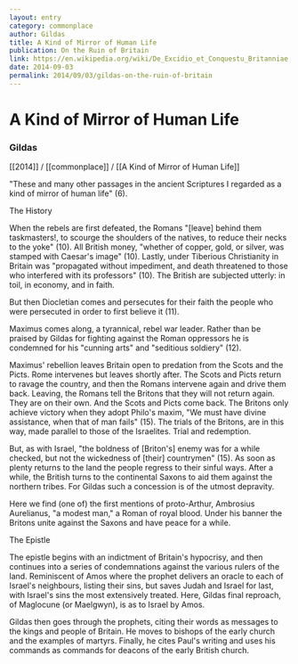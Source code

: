 ```yaml
---
layout: entry
category: commonplace
author: Gildas
title: A Kind of Mirror of Human Life
publication: On the Ruin of Britain
link: https://en.wikipedia.org/wiki/De_Excidio_et_Conquestu_Britanniae
date: 2014-09-03
permalink: 2014/09/03/gildas-on-the-ruin-of-britain
---
```


# A Kind of Mirror of Human Life

### Gildas

[[2014]] / [[commonplace]] / [[A Kind of Mirror of Human Life]]

"These and many other passages in the ancient Scriptures I regarded as a kind of mirror of human life" (6). 


The History
 
When the rebels are first defeated, the Romans "[leave] behind them taskmasters!, to scourge the shoulders of the natives, to reduce their necks to the yoke" (10). All British money, "whether of copper, gold, or silver, was stamped with Caesar's image" (10). Lastly, under Tiberious Christianity in Britain was "propagated without impediment, and death threatened to those who interfered with its professors" (10). The British are subjected utterly: in toil, in economy, and in faith.

But then Diocletian comes and persecutes for their faith the people who were persecuted in order to first believe it (11).

Maximus comes along, a tyrannical, rebel war leader. Rather than be praised by Gildas for fighting against the Roman oppressors he is condemned for his "cunning arts" and "seditious soldiery" (12).

Maximus' rebellion leaves Britain open to predation from the Scots and the Picts. Rome intervenes but leaves shortly after. The Scots and Picts return to ravage the country, and then the Romans intervene again and drive them back. Leaving, the Romans tell the Britons that they will not return again. They are on their own. And the Scots and Picts come back. The Britons only achieve victory when they adopt Philo's maxim, "We must have divine assistance, when that of man fails" (15). The trials of the Britons, are in this way, made parallel to those of the Israelites. Trial and redemption.

But, as with Israel, "the boldness of [Briton's] enemy was for a while checked, but not the wickedness of [their] countrymen" (15). As soon as plenty returns to the land the people regress to their sinful ways. After a while, the British turns to the continental Saxons to aid them against the northern tribes. For Gildas such a concession is of the utmost depravity.

Here we find (one of) the first mentions of proto-Arthur, Ambrosius Aurelianus, "a modest man," a Roman of royal blood. Under his banner the Britons unite against the Saxons and have peace for a while.

The Epistle

The epistle begins with an indictment of Britain's hypocrisy, and then continues into a series of condemnations against the various rulers of the land. Reminiscent of Amos where the prophet delivers an oracle to each of Israel's neighbours, listing their sins, but saves Judah and Israel for last, with Israel's sins the most extensively treated. Here, Gildas final reproach, of Maglocune (or Maelgwyn), is as to Israel by Amos.

Gildas then goes through the prophets, citing their words as messages to the kings and people of Britain. He moves to bishops of the early church and the examples of martyrs. Finally, he cites Paul's writing and uses his commands as commands for deacons of the early British church.

